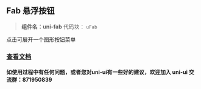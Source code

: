 ## Fab 悬浮按钮
> **组件名：uni-fab**
> 代码块： `uFab`


点击可展开一个图形按钮菜单

### [查看文档](https://uniapp.dcloud.io/component/uniui/uni-fab)
#### 如使用过程中有任何问题，或者您对uni-ui有一些好的建议，欢迎加入 uni-ui 交流群：871950839 